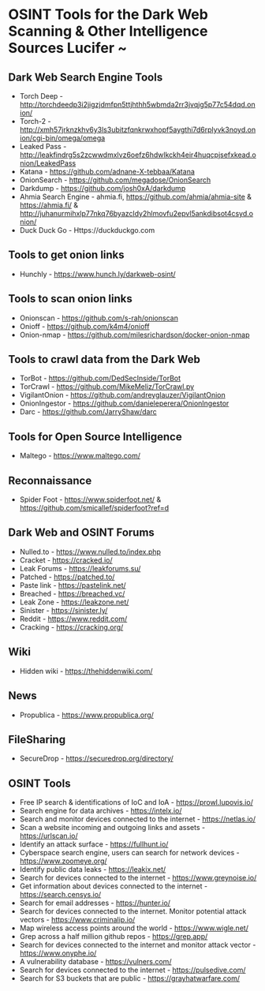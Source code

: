 # OSINT Tools for the Dark Web Scanning & Other Intelligence Sources Lucifer ~
## Dark Web Search Engine Tools
* Torch Deep - http://torchdeedp3i2jigzjdmfpn5ttjhthh5wbmda2rr3jvqjg5p77c54dqd.onion/
* Torch-2 - http://xmh57jrknzkhv6y3ls3ubitzfqnkrwxhopf5aygthi7d6rplyvk3noyd.onion/cgi-bin/omega/omega
* Leaked Pass - http://leakfindrg5s2zcwwdmxlvz6oefz6hdwlkckh4eir4huqcpjsefxkead.onion/LeakedPass
* Katana - https://github.com/adnane-X-tebbaa/Katana
* OnionSearch - https://github.com/megadose/OnionSearch
* Darkdump - https://github.com/josh0xA/darkdump
* Ahmia Search Engine - ahmia.fi, https://github.com/ahmia/ahmia-site & https://ahmia.fi/ & http://juhanurmihxlp77nkq76byazcldy2hlmovfu2epvl5ankdibsot4csyd.onion/
* Duck Duck Go - Https://duckduckgo.com
## Tools to get onion links
* Hunchly - https://www.hunch.ly/darkweb-osint/
## Tools to scan onion links
* Onionscan - https://github.com/s-rah/onionscan
* Onioff - https://github.com/k4m4/onioff
* Onion-nmap - https://github.com/milesrichardson/docker-onion-nmap
## Tools to crawl data from the Dark Web
* TorBot - https://github.com/DedSecInside/TorBot
* TorCrawl - https://github.com/MikeMeliz/TorCrawl.py
* VigilantOnion - https://github.com/andreyglauzer/VigilantOnion
* OnionIngestor - https://github.com/danieleperera/OnionIngestor
* Darc - https://github.com/JarryShaw/darc
## Tools for Open Source Intelligence
* Maltego - https://www.maltego.com/
## Reconnaissance
* Spider Foot - https://www.spiderfoot.net/ & https://github.com/smicallef/spiderfoot?ref=d
## Dark Web and OSINT Forums
* Nulled.to - https://www.nulled.to/index.php
* Cracket - https://cracked.io/
* Leak Forums - https://leakforums.su/
* Patched - https://patched.to/
* Paste link - https://pastelink.net/
* Breached - https://breached.vc/
* Leak Zone - https://leakzone.net/
* Sinister - https://sinister.ly/
* Reddit - https://www.reddit.com/
* Cracking - https://cracking.org/
## Wiki
* Hidden wiki - https://thehiddenwiki.com/
## News
* Propublica - https://www.propublica.org/
## FileSharing
* SecureDrop - https://securedrop.org/directory/
## OSINT Tools
*  Free IP search & identifications of IoC and IoA - https://prowl.lupovis.io/
*  Search engine for data archives - https://intelx.io/
*  Search and monitor devices connected to the internet -  https://netlas.io/
*  Scan a website incoming and outgoing links and assets - https://urlscan.io/ 
*  Identify an attack surface - https://fullhunt.io/ 
*  Cyberspace search engine, users can search for network devices - https://www.zoomeye.org/
*  Identify public data leaks - https://leakix.net/
*  Search for devices connected to the internet - https://www.greynoise.io/
*  Get information about devices connected to the internet - https://search.censys.io/
*  Search for email addresses - https://hunter.io/ 
*  Search for devices connected to the internet. Monitor potential attack vectors - https://www.criminalip.io/ 
*  Map wireless access points around the world - https://www.wigle.net/
*  Grep across a half million github repos - https://grep.app/
*  Search for devices connected to the internet and monitor attack vector - https://www.onyphe.io/ 
*  A vulnerability database - https://vulners.com/
*  Search for devices connected to the internet - https://pulsedive.com/ 
*  Search for S3 buckets that are public - https://grayhatwarfare.com/

